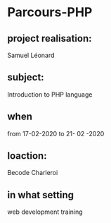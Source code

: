 # Parcours-PHP

## project realisation: 
Samuel Léonard

## subject: 
Introduction to PHP language

## when 
from 17-02-2020 to 21- 02 -2020

## loaction:
Becode Charleroi

## in what setting
web development training

